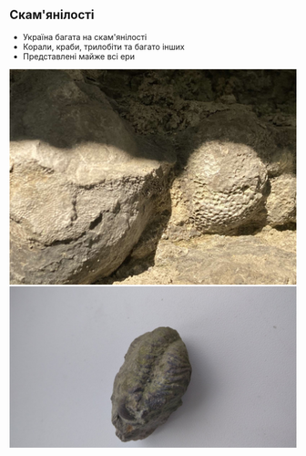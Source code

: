 ## Скам'янілості
- Україна багата на скам'янілості
- Корали, краби, трилобіти та багато інших
- Представлені майже всі ери

![Корали](coral1.jpg)
![Трилобіт](trilobite.jpg)

